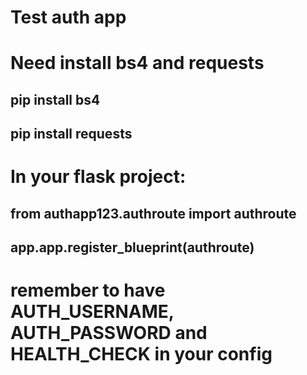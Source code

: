# Test auth app
# Need install bs4 and requests
## pip install bs4
## pip install requests
# In your flask project:
## from authapp123.authroute import authroute
## app.app.register_blueprint(authroute)
# remember to have AUTH_USERNAME, AUTH_PASSWORD and HEALTH_CHECK in your config

